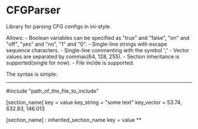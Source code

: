 # CFGParser
Library for parsing CFG configs in ini-style.

Allows:
	- Boolean variables can be specified as "true" and "false", "on" and "off", "yes" and "no", "1" and "0".
	- Single-line strings with escape sequence characters.
	- Single-line commenting with the symbol ';'
	- Vector values are separated by commas(64, 128, 255).
	- Section inheritance is supported(single for now).
	- File inclde is supported.
	
The syntax is simple:
***
#include "path_of_the_file_to_include"

[section_name]
key = value
key_string = "some text"
key_vector = 53.74, 632.83, 146.013

[section_name] : inherited_section_name
key = value
**

